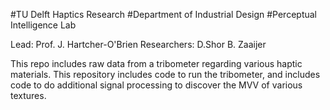 #TU Delft Haptics Research
#Department of Industrial Design
#Perceptual Intelligence Lab

Lead: Prof. J. Hartcher-O'Brien
Researchers: D.Shor B. Zaaijer

This repo includes raw data from a tribometer regarding various haptic materials. This repository includes code to run the tribometer, and includes code to do additional signal processing to discover the MVV of various textures.
